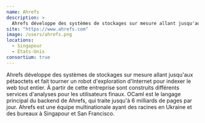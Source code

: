 ```yaml
---
name: Ahrefs
description: >
  Ahrefs développe des systèmes de stockages sur mesure allant jusqu'aux pétaoctets et fait tourner un robot d'exploration d'Internet pour indexer le web tout entier
site: "https://www.ahrefs.com"
image: /users/ahrefs.png
locations:
  - Singapour
  - États-Unis
consortium: true
---
```


Ahrefs développe des systèmes de stockages sur mesure allant jusqu'aux pétaoctets et fait tourner un robot d'exploration d'Internet pour indexer le web tout entier. À partir de cette entreprise sont construits différents services d'analyses pour les utilisateurs finaux. OCaml est le langage principal du backend de Ahrefs, qui traite jusqu'à 6 milliards de pages par jour. Ahrefs est une équipe multinationale ayant des racines en Ukraine et des bureaux à Singapour et San Francisco.
